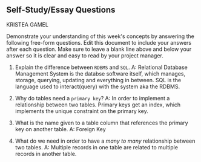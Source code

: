 ## Self-Study/Essay Questions

KRISTEA GAMEL

Demonstrate your understanding of this week's concepts by answering the following free-form questions. Edit this document to include your answers after each question. Make sure to leave a blank line above and below your answer so it is clear and easy to read by your project manager.

1. Explain the difference between `RDBMS` and `SQL`.
A: Relational Database Management System is the databse software itself, which manages, storage, querying, updating and everything in between. SQL is the language used to interact(query) with the system aka the RDBMS. 

2. Why do tables need a `primary key`?
A: In order to implement a relationship between two tables. Primary keys get an index, which implements the unique constraint on the primary key. 


3. What is the name given to a table column that references the primary key on another table.
A: Foreign Key


4. What do we need in order to have a _many to many_ relationship between two tables.
A: Multiple records in one table are related to multiple records in another table. 